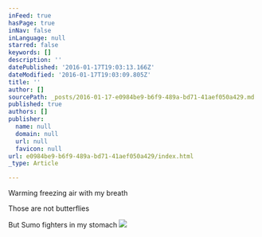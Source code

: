 ```yaml
---
inFeed: true
hasPage: true
inNav: false
inLanguage: null
starred: false
keywords: []
description: ''
datePublished: '2016-01-17T19:03:13.166Z'
dateModified: '2016-01-17T19:03:09.805Z'
title: ''
author: []
sourcePath: _posts/2016-01-17-e0984be9-b6f9-489a-bd71-41aef050a429.md
published: true
authors: []
publisher:
  name: null
  domain: null
  url: null
  favicon: null
url: e0984be9-b6f9-489a-bd71-41aef050a429/index.html
_type: Article

---
```

Warming freezing air with my breath

Those are not butterflies

But Sumo fighters in my stomach
![](https://s3-us-west-2.amazonaws.com/the-grid-img/p/65d9689b3c1e11deed52a9b8436044039c0d4b01.jpg)